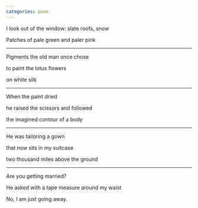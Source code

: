 ```yaml
---
categories: poem
---
```


I look out of the window: slate roofs, snow

Patches of pale green and paler pink

***

Pigments the old man once chose 

to paint the lotus flowers 

on white silk

***

When the paint dried

he raised the scissors and followed 

the imagined contour of a body

***

He was tailoring a gown

that now sits in my suitcase 

two thousand miles above the ground

***

Are you getting married?

He asked with a tape measure around my waist

No, I am just going away.